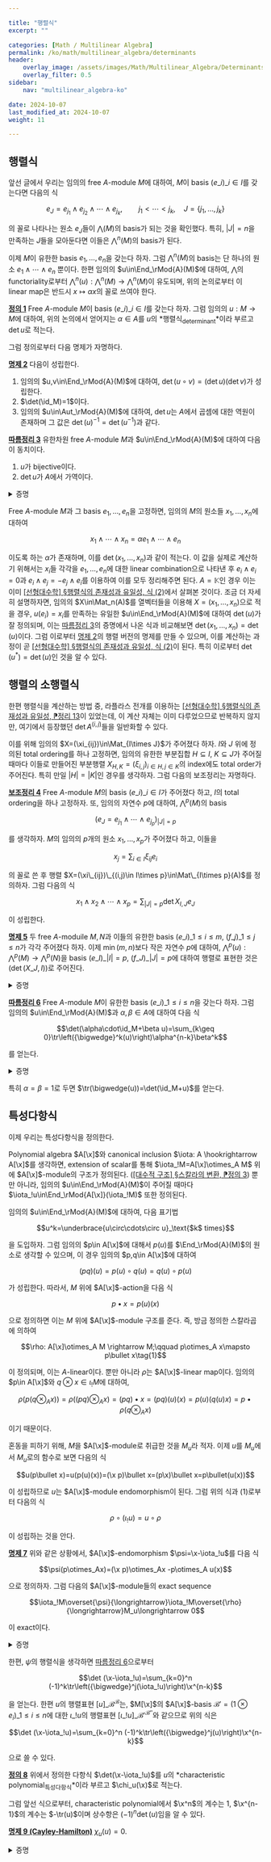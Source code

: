 ```yaml
---

title: "행렬식"
excerpt: ""

categories: [Math / Multilinear Algebra]
permalink: /ko/math/multilinear_algebra/determinants
header:
    overlay_image: /assets/images/Math/Multilinear_Algebra/Determinants.png
    overlay_filter: 0.5
sidebar: 
    nav: "multilinear_algebra-ko"

date: 2024-10-07
last_modified_at: 2024-10-07
weight: 11

---
```


## 행렬식

앞선 글에서 우리는 임의의 free $A$-module $M$에 대하여, $M$이 basis $(e\_i)\_{i\in I}$를 갖는다면 다음의 식

$$e_J=e_{j_1}\wedge e_{j_2}\wedge\cdots\wedge e_{j_k},\qquad j_1<\cdots < j_k, \quad J=\{j_1,\ldots, j_k\}$$

의 꼴로 나타나는 원소 $e_J$들이 $\bigwedge(M)$의 basis가 되는 것을 확인했다. 특히, $\lvert J\rvert=n$을 만족하는 $J$들을 모아둔다면 이들은 $\bigwedge^n(M)$의 basis가 된다. 

이제 $M$이 유한한 basis $e_1,\ldots, e_n$을 갖는다 하자. 그럼 $\bigwedge^n(M)$의 basis는 단 하나의 원소 $e_1\wedge\cdots\wedge e_n$ 뿐이다. 한편 임의의 $u\in\End_\rMod{A}(M)$에 대하여, $\bigwedge$의 functoriality로부터 $\bigwedge^n(u):\bigwedge^n(M)\rightarrow\bigwedge^n(M)$이 유도되며, 위의 논의로부터 이 linear map은 반드시 $x\mapsto \alpha x$의 꼴로 쓰여야 한다.

<div class="definition" markdown="1">

<ins id="def1">**정의 1**</ins> Free $A$-module $M$이 basis $(e\_i)\_{i\in I}$를 갖는다 하자. 그럼 임의의 $u:M \rightarrow M$에 대하여, 위의 논의에서 얻어지는 $\alpha\in A$를 $u$의 *행렬식<sub>determinant</sub>*이라 부르고 $\det u$로 적는다.

</div>

그럼 정의로부터 다음 명제가 자명하다.

<div class="proposition" markdown="1">

<ins id="prop2">**명제 2**</ins> 다음이 성립한다. 

1. 임의의 $u,v\in\End_\rMod{A}(M)$에 대하여, $\det(u\circ v)=(\det u)(\det v)$가 성립한다.
2. $\det(\id_M)=1$이다.
3. 임의의 $u\in\Aut_\rMod{A}(M)$에 대하여, $\det u$는 $A$에서 곱셈에 대한 역원이 존재하며 그 값은 $\det(u)^{-1}=\det(u^{-1})$과 같다.

</div>

<div class="proposition" markdown="1">

<ins id="cor3">**따름정리 3**</ins> 유한차원 free $A$-module $M$과 $u\in\End_\rMod{A}(M)$에 대하여 다음이 동치이다.

1. $u$가 bijective이다.
2. $\det u$가 $A$에서 가역이다.

</div>
<details class="proof" markdown="1">
<summary>증명</summary>

2번 조건을 가정하고 1번 조건을 보이면 충분하다. 이를 위해서는 $x_i=u(e_i)$로 정의하여

$$x_1\wedge \cdots\wedge x_n=\det(u) e_1\wedge\cdots\wedge e_n$$

를 얻은 후, 양 변에 $\det(u)^{-1}$을 곱한 후 그 식으로부터 얻어지는 기저변환을 생각하면 된다.

</details>

Free $A$-module $M$과 그 basis $e_1,\ldots, e_n$을 고정하면, 임의의 $M$의 원소들 $x_1,\ldots, x_n$에 대하여

$$x_1\wedge \cdots\wedge x_n=\alpha e_1\wedge\cdots\wedge e_n$$

이도록 하는 $\alpha$가 존재하며, 이를 $\det(x_1,\ldots, x_n)$과 같이 적는다. 이 값을 실제로 계산하기 위해서는 $x_i$들 각각을 $e_1,\ldots, e_n$에 대한 linear combination으로 나타낸 후 $e_i\wedge e_i=0$과 $e_i\wedge e_j=-e_j\wedge e_i$를 이용하여 이를 모두 정리해주면 된다. $A=\mathbb{K}$인 경우 이는 이미 [\[선형대수학\] §행렬식의 존재성과 유일성, 식 (2)](/ko/math/linear_algebra/existence_and_uniqueness_of_determinant#lem2)에서 살펴본 것이다. 조금 더 자세히 설명하자면, 임의의 $X\in\Mat_n(A)$를 열벡터들을 이용해 $X=(x_1,\ldots, x_n)$으로 적을 경우, $u(e_i)=x_i$를 만족하는 유일한 $u\in\End_\rMod{A}(M)$에 대하여 $\det(u)$가 잘 정의되며, 이는 [따름정리 3](#cor3)의 증명에서 나온 식과 비교해보면 $\det (x_1,\ldots, x_n)=\det(u)$이다. 그럼 이로부터 [명제 2](#prop2)의 행렬 버전의 명제를 만들 수 있으며, 이를 계산하는 과정이 곧 [\[선형대수학\] §행렬식의 존재성과 유일성, 식 (2)](/ko/math/linear_algebra/existence_and_uniqueness_of_determinant#lem2)이 된다. 특히 이로부터 $\det(u^\ast)=\det(u)$인 것을 알 수 있다.

## 행렬의 소행렬식

한편 행렬식을 계산하는 방법 중, 라플라스 전개를 이용하는 [\[선형대수학\] §행렬식의 존재성과 유일성, ⁋정리 13](/ko/math/linear_algebra/existence_and_uniqueness_of_determinant#thm13)이 있었는데, 이 계산 자체는 이미 다루었으므로 반복하지 않지만, 여기에서 등장했던 $\det A^{(i,j)}$들을 일반화할 수 있다.

이를 위해 임의의 $X=(\xi_{ij})\in\Mat_{I\times J}$가 주어졌다 하자. $I$와 $J$ 위에 정의된 total ordering를 하나 고정하면, 임의의 유한한 부분집합 $H\subseteq I$, $K\subseteq J$가 주어질 때마다 이들로 만들어진 부분행렬 $X_{H,K}=(\xi_{i,j})_{i\in H,j\in K}$의 index에도 total order가 주어진다. 특히 만일 $\lvert H\rvert=\lvert K\rvert$인 경우를 생각하자. 그럼 다음의 보조정리는 자명하다.

<div class="proposition" markdown="1">

<ins id="lem4">**보조정리 4**</ins> Free $A$-module $M$의 basis $(e\_i)\_{i\in I}$가 주어졌다 하고, $I$의 total ordering을 하나 고정하자. 또, 임의의 자연수 $p$에 대하여, $\bigwedge^p(M)$의 basis

$$(e_J=e_{j_1}\wedge\cdots\wedge e_{j_p})_{\lvert J\rvert=p}$$

를 생각하자. $M$의 임의의 $p$개의 원소 $x_1,\ldots, x_p$가 주어졌다 하고, 이들을

$$x_j=\sum_{i\in I} \xi_{ij}e_i$$

의 꼴로 쓴 후 행렬 $X=(\xi\_{ij})\_{(i,j)\in I\times p}\in\Mat\_{I\times p}(A)$를 정의하자. 그럼 다음의 식

$$x_1\wedge x_2\wedge\cdots\wedge x_p=\sum_{\lvert J\rvert=p}\det X_{I,J}e_J$$

이 성립한다. 

</div>

<div class="proposition" markdown="1">

<ins id="prop5">**명제 5**</ins> 두 free $A$-moduile $M,N$과 이들의 유한한 basis $(e\_i)\_{1\leq i\leq m}$, $(f\_j)\_{1\leq j\leq n}$가 각각 주어졌다 하자. 이제 $\min(m,n)$보다 작은 자연수 $p$에 대하여, $\bigwedge^p(u):\bigwedge^p(M) \rightarrow\bigwedge^p(N)$을 basis $(e\_I)\_{\lvert I\rvert=p}$, $(f\_J)\_{\lvert J\rvert=p}$에 대하여 행렬로 표현한 것은 $(\det(X\_{J,I}))$로 주어진다.

</div>
<details class="proof" markdown="1">
<summary>증명</summary>

주어진 상황에서 $I$의 원소들을 $i\_1<\cdots i\_p$로 크기 순으로 나열하자. 그럼 $\bigwedge^p(u)$의 정의에 의하여

$${\bigwedge}^p(u)=u(e_{i_1})\wedge\cdots\wedge u(e_{i_p})$$

이므로, 앞선 보조정리를 적용하면 된다.

</details>

<div class="proposition" markdown="1">

<ins id="cor6">**따름정리 6**</ins> Free $A$-module $M$이 유한한 basis $(e\_i)\_{1\leq i\leq n}$을 갖는다 하자. 그럼 임의의 $u\in\End_\rMod{A}(M)$과 $\alpha,\beta\in A$에 대하여 다음 식

$$\det(\alpha\cdot\id_M+\beta u)=\sum_{k\geq 0}\tr\left({\bigwedge}^k(u)\right)\alpha^{n-k}\beta^k$$

를 얻는다. 

</div>
<details class="proof" markdown="1">
<summary>증명</summary>

좌변은 다음의 wedge

$$(\alpha e_1+\beta u(e_1))\wedge\cdots\wedge(\alpha e_n+\beta u(e_n))$$

를 $e_1\wedge\cdots\wedge e_n$의 배수로 되돌려 놓으며 생긴다. 위의 식을 전부 전개하면, 이는 $0\leq p\leq n$을 만족하는 정수 $p$, $\lvert P\rvert=p$를 만족하는 $\\{1,\ldots, n\\}$의 부분집합 $P$, 그리고 다음의 식

$$x_i=\begin{cases}u(e_i)&\text{if $i\in P$}\\e_i&\text{otherwise}\end{cases}$$

으로 정의된 $x_i$들로 정의한 $\bigwedge^n(M)$의 원소 $x_P=x_1\wedge\cdots\wedge x_n$에 대하여 $\alpha^{n-p}\beta^p x_P$들을 다 더한 것과 같다. 

위의 꼴의 $x_P$를 단순화하기 위해, $\\{1,\ldots, n\\}\setminus P=Q$라 하고, $P,Q$의 원소들을 각각 크기별로 배열하여

$$P=\{i_1< i_2<\cdots< i_p\},\qquad Q=\{j_1< j_2<\cdots < j_{n-p}\}$$

라 하자. 그럼 $P$의 원소들과 $Q$의 원소들의 순서를 각각 바꾸어

$$x_P=\gamma_{P,Q}e_{j_1}\wedge\cdots\wedge e_{j_{n-p}}\wedge u(e_{i_1})\wedge\cdots u(e_{i_{n-p}})$$

로 쓸 수 있다. 여기서 $\gamma_{P,Q}$는 이들의 순서를 바꾸며 생기는 부호이며, 구체적으로는 다음 식

$$\gamma_{P,Q}=(-1)^{\lvert A\rvert},\qquad A=\{(p,q)\in P\times Q\mid p>q\}$$

으로 주어진다. 그럼 $X$의 정의와 [보조정리 4](#lem4)에 의해 

$$u(e_{i_1})\wedge\cdots\wedge u(e_{i_p})=\sum_{\lvert I\rvert=p}\det(X_{I,Q})e_Q$$

이므로, 이를 대입하면

$$x_P=\gamma_{P,Q}\sum_{\lvert I\rvert=p}\det X_{I,P} e_Q\wedge e_I$$

를 얻는다. 그런데 $\lvert I\rvert=p$이고 $\lvert Q\rvert=n-p$이므로, 이들은 $I=P$가 아닌 이상 항상 겹치는 $e_i$를 갖고 따라서 위의 식은

$$x_P=\det (X_{P,P} )e_1\wedge e_2\wedge\cdots\wedge e_n$$

으로 쓸 수 있다. [명제 5](#prop5)에 의하여, 고정된 $p$에 대해 $\lvert P\rvert=p$를 만족하는 모든 $p$에 대해 $\det(X_{p,p})$를 모두 더한 것이 $\tr\left(\bigwedge^k(u)\right)$이므로 이로써 증명이 완료된다. 

</details>

특히 $\alpha=\beta=1$로 두면 $\tr(\bigwedge(u))=\det(\id_M+u)$를 얻는다. 

## 특성다항식

이제 우리는 특성다항식을 정의한다. 

Polynomial algebra $A[\x]$와 canonical inclusion $\iota: A \hookrightarrow A[\x]$를 생각하면, extension of scalar를 통해 $\iota_!M=A[\x]\otimes_A M$ 위에 $A[\x]$-module의 구조가 정의된다. ([\[대수적 구조\] §스칼라의 변환, ⁋정의 3](/ko/math/algebraic_structures/change_of_base_ring#def3)) 뿐만 아니라, 임의의 $u\in\End_\rMod{A}(M)$이 주어질 때마다 $\iota_!u\in\End_\rMod{A[\x]}(\iota_!M)$ 또한 정의된다.

임의의 $u\in\End_\rMod{A}(M)$에 대하여, 다음 표기법

$$u^k=\underbrace{u\circ\cdots\circ u}_\text{$k$ times}$$

을 도입하자. 그럼 임의의 $p\in A[\x]$에 대해서 $p(u)$를 $\End_\rMod{A}(M)$의 원소로 생각할 수 있으며, 이 경우 임의의 $p,q\in A[\x]$에 대하여

$$(pq)(u)=p(u)\circ q(u)=q(u)\circ p(u)$$

가 성립한다. 따라서, $M$ 위에 $A[\x]$-action을 다음 식

$$p\bullet x=p(u)(x)$$

으로 정의하면 이는 $M$ 위에 $A[\x]$-module 구조를 준다. 즉, 방금 정의한 스칼라곱에 의하여

$$\rho: A[\x]\otimes_A M \rightarrow M;\qquad p\otimes_A x\mapsto p\bullet x\tag{1}$$

이 정의되며, 이는 $A$-linear이다. 뿐만 아니라 $\rho$는 $A[\x]$-linear map이다. 임의의 $p\in A[\x]$와 $q\otimes x\in \iota_!M$에 대하여,

$$\rho(p(q\otimes_Ax))=\rho((pq)\otimes_Ax)=(pq)\bullet x=(pq)(u)(x)=p(u)(q(u)x)=p\bullet\rho(q\otimes_Ax)$$

이기 때문이다. 

혼동을 피하기 위해, $M$을 $A[\x]$-module로 취급한 것을 $M_u$라 적자. 이제 $u$를 $M_u$에서 $M_u$로의 함수로 보면 다음의 식

$$u(p\bullet x)=u(p(u)(x))=(\x p)\bullet x=(p\x)\bullet x=p\bullet(u(x))$$

이 성립하므로 $u$는 $A[\x]$-module endomorphism이 된다. 그럼 위의 식과 (1)로부터 다음의 식

$$\rho\circ(\iota_!u)=u\circ\rho$$

이 성립하는 것을 안다.

<div class="proposition" markdown="1">

<ins id="prop7">**명제 7**</ins> 위와 같은 상황에서, $A[\x]$-endomorphism $\psi=\x-\iota_!u$를 다음 식

$$\psi(p\otimes_Ax)=(\x p)\otimes_Ax -p\otimes_A u(x)$$

으로 정의하자. 그럼 다음의 $A[\x]$-module들의 exact sequence

$$\iota_!M\overset{\psi}{\longrightarrow}\iota_!M\overset{\rho}{\longrightarrow}M_u\longrightarrow 0$$

이 exact이다. 

</div>
<details class="proof" markdown="1">
<summary>증명</summary>

$\ker\rho\subseteq \im\psi$인 것만 보이면 충분하다. $z\in\ker\rho$가 임의로 주어졌다 하자. 그럼 $z$를 $p\otimes_A x$의 꼴의 원소들의 합으로 분해한 후, 다시 $p$들을 $1,\x,\x^2,\ldots$들의 일차결합으로 생각하여 분해한 후 $\x^k$들에 맞추어 합을 다시 쓰는 방식으로 

$$z=\sum_k \x^k\otimes_A x_k,\qquad x_k\in M$$

으로 적어줄 수 있다. 그럼 $z\in\ker\rho$라는 조건으로부터,

$$\rho(z)=\sum_k u^k(\x_k)=0$$

을 얻는다. 이제 $\sum 1\otimes u^k(x_k)=0$이므로, 이로부터

$$z=\sum_k (\x^k\otimes_A x_k-1\otimes_A u^k(x_k))=\sum_k (\x^k-\iota_!u^k))(1\otimes x_k)$$

인데, 어차피 $\iota_!M=A[\x]\otimes_A M$에서 $\x$는 $A[\x]$ 부분에 작용하고, $\iota_!u$는 $M$에 작용하므로 이들의 곱셈은 순서를 바꿀 수 있다. 즉 위의 식을

$$\sum_k (\x-\iota_!u)\circ\left(\sum_{j=0}^{k-1} \x^j (\iota_!u)^{k-j-1}\right)$$

으로 쓸 수 있으므로 증명이 완료된다. 

</details>

한편, $\psi$의 행렬식을 생각하면 [따름정리 6](#cor6)으로부터 

$$\det (\x-\iota_!u)=\sum_{k=0}^n (-1)^k\tr\left({\bigwedge}^j(\iota_!u)\right)\x^{n-k}$$

을 얻는다. 한편 $u$의 행렬표현 $[u]\_\mathcal{B}^\mathcal{B}$는, $M[\x]$의 $A[\x]$-basis $\mathcal{B}'=(1\otimes e_i)\_{1\leq i\leq n}$에 대한 $\iota\_!u$의 행렬표현 $[\iota\_!u]\_{\mathcal{B}'}^{\mathcal{B}''}$와 같으므로 위의 식은

$$\det (\x-\iota_!u)=\sum_{k=0}^n (-1)^k\tr\left({\bigwedge}^j(u)\right)\x^{n-k}$$

으로 쓸 수 있다. 

<div class="definition" markdown="1">

<ins id="def8">**정의 8**</ins> 위에서 정의한 다항식 $\det(\x-\iota_!u)$를 $u$의 *characteristic polynomial<sub>특성다항식</sub>*이라 부르고 $\chi_u(\x)$로 적는다. 

</div>

그럼 앞선 식으로부터, characteristic polynomial에서 $\x^n$의 계수는 $1$, $\x^{n-1}$의 계수는 $-\tr(u)$이며 상수항은 $(-1)^n\det(u)$임을 알 수 있다. 

<div class="proposition" markdown="1">

<ins id="prop9">**명제 9 (Cayley-Hamilton)**</ins> $\chi_u(u)=0$.

</div>
<details class="proof" markdown="1">
<summary>증명</summary>

보여야 할 것은 임의의 $x\in M$에 대하여 $\chi_u(u)(x)=0$인 것을 보여야 한다. 그런데 $\chi_u(u)(x)$는, 식 (1)을 사용하면, $\rho(\chi_u(\x)\otimes_Ax)$와 같다. 이제

$$\chi_u(\x)\otimes_Ax=\chi_u(\x)(1\otimes_Ax)=\det(\x-\iota_!u)(1\otimes_Ax)$$

이다. 그런데 라플라스 전개를 생각하면 임의의 행렬 $X$와 $X$의 cofactor $Y$에 대해 $XY^t=(\det X)I$가 성립하므로, 적당한 $v\in\End_\rMod{A[\x]}(\iota_!M)$이 존재하여 

$$\det(\x-\iota_!u)(1\otimes_Ax)=(\x-\iota_!u)(v(1\otimes_A x))$$

으로 쓸 수 있고 따라서 [명제 7](#prop7)에 의해 원하는 결과를 얻는다.

</details>